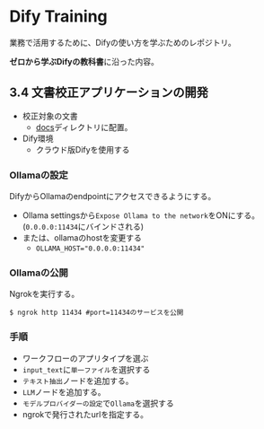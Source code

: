# Dify Training

業務で活用するために、Difyの使い方を学ぶためのレポジトリ。

**ゼロから学ぶDifyの教科書**に沿った内容。

## 3.4 文書校正アプリケーションの開発

- 校正対象の文書
    - [docs](./docs)ディレクトリに配置。
- Dify環境
    - クラウド版Difyを使用する


### Ollamaの設定

DifyからOllamaのendpointにアクセスできるようにする。

- Ollama settingsから`Expose Ollama to the network`をONにする。(`0.0.0.0:11434`にバインドされる)
- または、ollamaのhostを変更する
  - `OLLAMA_HOST="0.0.0.0:11434"`


### Ollamaの公開

Ngrokを実行する。

```
$ ngrok http 11434 #port=11434のサービスを公開
```


### 手順

- ワークフローのアプリタイプを選ぶ
- `input_text`に`単一ファイル`を選択する
- `テキスト抽出`ノードを追加する。
- `LLM`ノードを追加する。
- `モデルプロバイダーの設定`で`Ollama`を選択する
- ngrokで発行されたurlを指定する。

